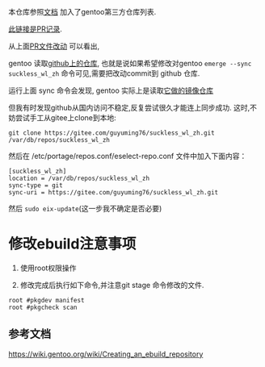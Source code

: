 
本仓库参照[文档](https://wiki.gentoo.org/wiki/Project:Overlays/Overlays_guide#Requesting_the_addition_of_an_overlay_via_Github_PRs)  加入了gentoo第三方仓库列表.

[此链接是PR记录](https://github.com/gentoo/api-gentoo-org/pull/641).

从上面[PR文件改动](https://github.com/gentoo/api-gentoo-org/pull/641/files) 可以看出,

gentoo 读取[github上的仓库](https://github.com/guyuming76/suckless_wl_zh), 也就是说如果希望修改对gentoo `emerge --sync suckless_wl_zh` 命令可见,需要把改动commit到 github 仓库.

运行上面 sync 命令会发现, gentoo 实际上是读取[它做的镜像仓库](https://github.com/gentoo-mirror/suckless_wl_zh.git)

但我有时发现github从国内访问不稳定,反复尝试很久才能连上同步成功. 这时,不妨尝试手工从gitee上clone到本地:
```
git clone https://gitee.com/guyuming76/suckless_wl_zh.git  /var/db/repos/suckless_wl_zh
```
然后在 /etc/portage/repos.conf/eselect-repo.conf 文件中加入下面内容：
```
[suckless_wl_zh]
location = /var/db/repos/suckless_wl_zh
sync-type = git
sync-uri = https://gitee.com/guyuming76/suckless_wl_zh.git
```
然后 `sudo eix-update`(这一步我不确定是否必要)

# 修改ebuild注意事项 #

1. 使用root权限操作

2. 修改完成后执行如下命令,并注意git stage 命令修改的文件.
```
root #pkgdev manifest
root #pkgcheck scan 
```

## 参考文档 ##

https://wiki.gentoo.org/wiki/Creating_an_ebuild_repository
